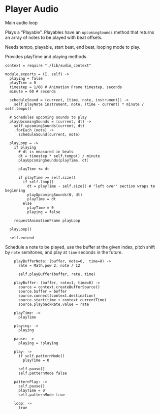 Player Audio
============

Main audio loop

Plays a "Playable". Playables have an `upcomingSounds` method that returns an
array of notes to be played with beat offsets.

Needs tempo, playable, start beat, end beat, looping mode to play.

Provides playTime and playing methods.

    context = require "./lib/audio_context"

    module.exports = (I, self) ->
      playing = false
      playTime = 0
      timestep = 1/60 # Animation Frame timestep, seconds
      minute = 60 # seconds
      
      scheduleSound = (current, [time, note, instrument]) ->
        self.playNote instrument, note, (time - current) * minute / self.tempo()

      # Schedules upcoming sounds to play
      playUpcomingSounds = (current, dt) ->
        self.upcomingSounds(current, dt)
        .forEach (note) ->
          scheduleSound(current, note)

      playLoop = ->
        if playing
          # dt is measured in beats
          dt = timestep * self.tempo() / minute
          playUpcomingSounds(playTime, dt)

          playTime += dt

          if playTime >= self.size()
            if self.loop()
              dt = playTime - self.size() # "left over" section wraps to beginning
              playUpcomingSounds(0, dt)
              playTime = dt
            else
              playTime = 0
              playing = false

        requestAnimationFrame playLoop

      playLoop()

      self.extend

Schedule a note to be played, use the buffer at the given index, pitch shift by
`note` semitones, and play at `time` seconds in the future.

        playBufferNote: (buffer, note=0,  time=0) ->
          rate = Math.pow 2, note / 12

          self.playBuffer(buffer, rate, time)

        playBuffer: (buffer, rate=1, time=0) ->
          source = context.createBufferSource()
          source.buffer = buffer
          source.connect(context.destination)
          source.start(time + context.currentTime)
          source.playbackRate.value = rate

        playTime: ->
          playTime

        playing: ->
          playing

        pause: ->
          playing = !playing

        play: ->
          if self.patternMode()
            playTime = 0

          self.pause()
          self.patternMode false

        patternPlay: ->
          self.pause()
          playTime = 0
          self.patternMode true

        loop: ->
          true
